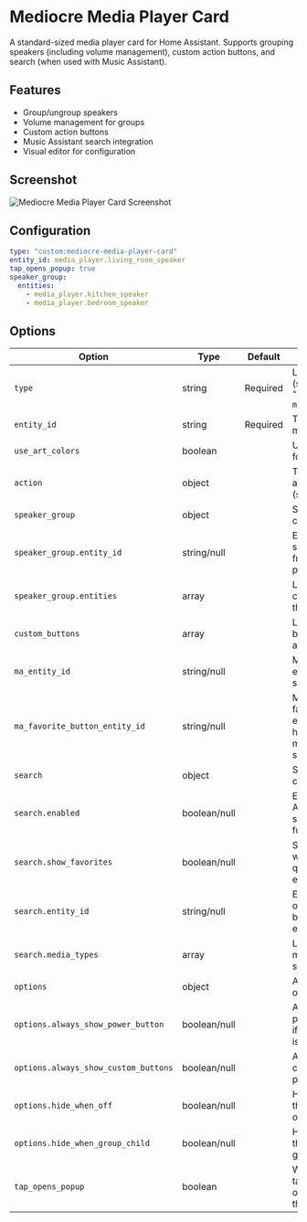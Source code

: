 # Mediocre Media Player Card

A standard-sized media player card for Home Assistant. Supports grouping speakers (including volume management), custom action buttons, and search (when used with Music Assistant).

## Features
- Group/ungroup speakers
- Volume management for groups
- Custom action buttons
- Music Assistant search integration
- Visual editor for configuration

## Screenshot
![Mediocre Media Player Card Screenshot](https://github.com/user-attachments/assets/a4ad8f2c-aafe-424f-9626-ff3353cbd605)

## Configuration
```yaml
type: "custom:mediocre-media-player-card"
entity_id: media_player.living_room_speaker
tap_opens_popup: true
speaker_group:
  entities:
    - media_player.kitchen_speaker
    - media_player.bedroom_speaker
```


## Options
| Option                             | Type                | Default  | Description                                                                                             |
|-------------------------------------|---------------------|----------|---------------------------------------------------------------------------------------------------------|
| `type`                             | string              | Required | Lovelace card type (should be `"custom:mediocre-media-player-card"`)                                    |
| `entity_id`                        | string              | Required | The entity ID of the media player                                                                       |
| `use_art_colors`                   | boolean             |          | Use artwork colors for the card                                                                         |
| `action`                           | object              |          | Tap/hold/double_tap action configuration (see actionTypes)                                              |
| `speaker_group`                    | object              |          | Speaker grouping configuration                                                                          |
| `speaker_group.entity_id`          | string/null         |          | Entity ID of the main speaker if different from the media player                                        |
| `speaker_group.entities`           | array               |          | List of entity IDs that can be grouped with the main speaker                                            |
| `custom_buttons`                   | array               |          | List of custom buttons (icon, name, and action config)                                                  |
| `ma_entity_id`                     | string/null         |          | Music Assistant entity id (adds search)                                                                 |
| `ma_favorite_button_entity_id`     | string/null         |          | Music Assistant favorite button entity (shows a heart-plus button to mark the current song as favorite) |
| `search`                           | object              |          | Search configuration                                                                                    |
| `search.enabled`                   | boolean/null        |          | Enables Home Assistant search_media functionality                                                       |
| `search.show_favorites`            | boolean/null        |          | Shows favorites when no search query has been entered                                                   |
| `search.entity_id`                 | string/null         |          | Entity ID to search on (optional, falls back to card entity_id)                                         |
| `search.media_types`               | array               |          | List of supported media types for search                                                                |
| `options`                          | object              |          | Additional display options                                                                              |
| `options.always_show_power_button` | boolean/null        |          | Always show the power button, even if the media player is on                                            |
| `options.always_show_custom_buttons`| boolean/null        |          | Always show custom buttons panel expanded                                                               |
| `options.hide_when_off`            | boolean/null        |          | Hide the card when the media player is off                                                              |
| `options.hide_when_group_child`    | boolean/null        |          | Hide the card when the media player is a group child                                                    |
| `tap_opens_popup`                  | boolean             |          | When set to true, tapping the card opens a popup with the massive card                                  |

